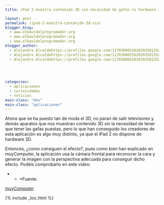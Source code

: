 ```yaml
---
title: iPad 2 muestra contenido 3D sin necesidad de gafas ni hardware 3d

layout: post
permalink: /ipad-2-muestra-contenido-3d-sin/
blogger_blog:
  - www.elbauldelprogramador.org
  - www.elbauldelprogramador.org
  - www.elbauldelprogramador.org
blogger_author:
  - Alejandro Alcaldehttps://profiles.google.com/117030001562039350135noreply@blogger.com
  - Alejandro Alcaldehttps://profiles.google.com/117030001562039350135noreply@blogger.com
  - Alejandro Alcaldehttps://profiles.google.com/117030001562039350135noreply@blogger.com

  
  
  
categories:
  - aplicaciones
  - curiosidades
  - noticias
main-class: "dev"
main-class: "aplicaciones"
---
```

<div class="iconews">
</div>

Ahora que se ha puesto tan de moda el 3D, no paran de salir televisores y demás aparatos que nos muestran contenido 3D sin la necesidad de tener que tener las gafas puestas, pero lo que han conseguido los creadores de esta aplicación es algo muy distinto, ya que el iPad 2 no dispone de hardware 3D.  
  
<!--ad-->

Entonces, ¿como consiguen el efecto?, pues como bien han explicado en muyComputer, la aplicación usa la cámara frontal para reconocer la cara y generar la imagen con la perspectiva adecuada para conseguir dicho efecto. Podéis comprobarlo en este vídeo:



* * *Fuente:

  
[muyComputer][1]</p> 



 [1]: http://www.muycomputer.com/2011/04/12/ipad-2-mostrando-contenidos-3d-sin-necesidad-de-gafas

{% include _toc.html %}
